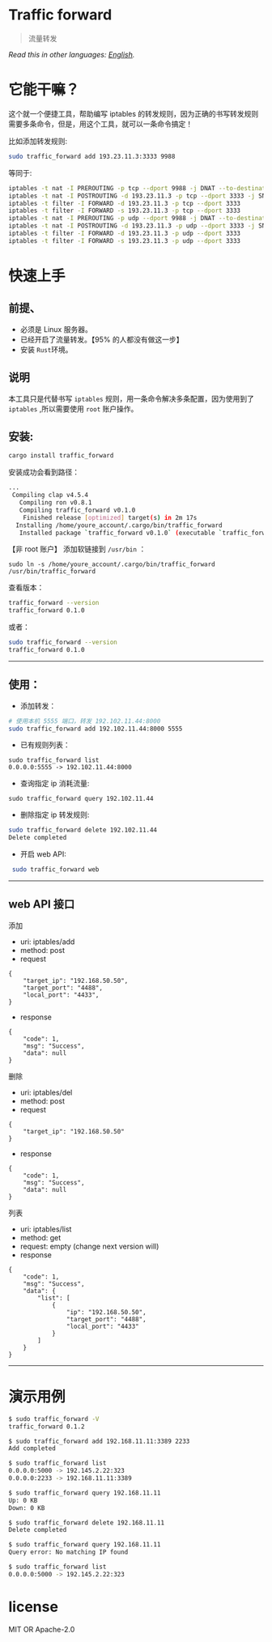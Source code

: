 # Traffic forward

> 流量转发

*Read this in other languages: [English](README.md).*

# 它能干嘛？

这个就一个便捷工具，帮助编写 iptables 的转发规则，因为正确的书写转发规则需要多条命令，但是，用这个工具，就可以一条命令搞定！

比如添加转发规则:
```bash
sudo traffic_forward add 193.23.11.3:3333 9988
```
等同于:
```bash
iptables -t nat -I PREROUTING -p tcp --dport 9988 -j DNAT --to-destination 193.23.11.3:3333
iptables -t nat -I POSTROUTING -d 193.23.11.3 -p tcp --dport 3333 -j SNAT --to-source 192.168.17.131
iptables -t filter -I FORWARD -d 193.23.11.3 -p tcp --dport 3333
iptables -t filter -I FORWARD -s 193.23.11.3 -p tcp --dport 3333
iptables -t nat -I PREROUTING -p udp --dport 9988 -j DNAT --to-destination 193.23.11.3:3333
iptables -t nat -I POSTROUTING -d 193.23.11.3 -p udp --dport 3333 -j SNAT --to-source 192.168.17.131
iptables -t filter -I FORWARD -d 193.23.11.3 -p udp --dport 3333
iptables -t filter -I FORWARD -s 193.23.11.3 -p udp --dport 3333
```



# 快速上手


## 前提、
* 必须是 Linux 服务器。
* 已经开启了流量转发。【95% 的人都没有做这一步】
* 安装 `Rust`环境。

## 说明

本工具只是代替书写 `iptables` 规则，用一条命令解决多条配置，因为使用到了 `iptables` ,所以需要使用 `root` 账户操作。

## 安装:

```bash
cargo install traffic_forward
```

安装成功会看到路径：
```bash
...
 Compiling clap v4.5.4
   Compiling ron v0.8.1
   Compiling traffic_forward v0.1.0
    Finished release [optimized] target(s) in 2m 17s
  Installing /home/youre_account/.cargo/bin/traffic_forward
   Installed package `traffic_forward v0.1.0` (executable `traffic_forward`)
```

【非 root 账户】 添加软链接到 `/usr/bin` ：

```
sudo ln -s /home/youre_account/.cargo/bin/traffic_forward /usr/bin/traffic_forward
```

查看版本：
``` bash
traffic_forward --version
traffic_forward 0.1.0
```

或者：
``` bash
sudo traffic_forward --version
traffic_forward 0.1.0
```

---

## 使用：

* 添加转发：

```bash
# 使用本机 5555 端口，转发 192.102.11.44:8000
sudo traffic_forward add 192.102.11.44:8000 5555
```

* 已有规则列表：
```
sudo traffic_forward list
0.0.0.0:5555 -> 192.102.11.44:8000
```

* 查询指定 ip 消耗流量:
```
sudo traffic_forward query 192.102.11.44
```

* 删除指定 ip 转发规则:
```bash
sudo traffic_forward delete 192.102.11.44
Delete completed
```

* 开启 web API:
```bash
 sudo traffic_forward web
```


---

## web API 接口

添加
* uri: iptables/add
* method: post
* request
```
{
	"target_ip": "192.168.50.50",
	"target_port": "4488",
	"local_port": "4433",
}
```

* response
```
{
	"code": 1,
	"msg": "Success",
	"data": null
}
```

删除
* uri: iptables/del
* method: post
* request
```
{
	"target_ip": "192.168.50.50"
}
```

* response
```
{
	"code": 1,
	"msg": "Success",
	"data": null
}
```


列表
* uri: iptables/list
* method: get
* request: empty (change next version will) 
* response
```
{
	"code": 1,
	"msg": "Success",
	"data": {
		"list": [
			{
				"ip": "192.168.50.50",
				"target_port": "4488",
				"local_port": "4433"
			}
		]
	}
}
```

---

# 演示用例

``` bash
$ sudo traffic_forward -V
traffic_forward 0.1.2

$ sudo traffic_forward add 192.168.11.11:3389 2233
Add completed

$ sudo traffic_forward list
0.0.0.0:5000 -> 192.145.2.22:323
0.0.0.0:2233 -> 192.168.11.11:3389

$ sudo traffic_forward query 192.168.11.11
Up: 0 KB 
Down: 0 KB

$ sudo traffic_forward delete 192.168.11.11
Delete completed

$ sudo traffic_forward query 192.168.11.11
Query error: No matching IP found

$ sudo traffic_forward list
0.0.0.0:5000 -> 192.145.2.22:323

```

# license 

MIT OR Apache-2.0